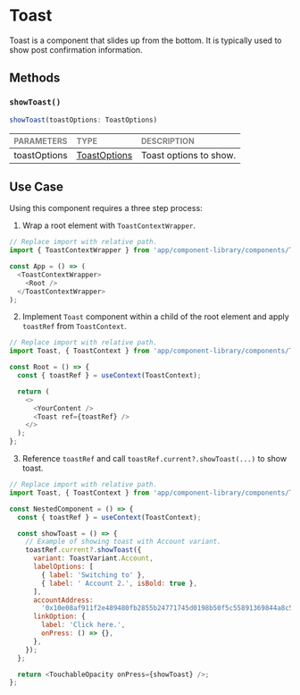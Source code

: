 # Toast

Toast is a component that slides up from the bottom. It is typically used to show post confirmation information.

## Methods

### `showToast()`

```javascript
showToast(toastOptions: ToastOptions)
```

| <span style="color:gray;font-size:14px">PARAMETERS</span> | <span style="color:gray;font-size:14px">TYPE</span> | <span style="color:gray;font-size:14px">DESCRIPTION</span> |
| :-------------------------------------------------------- | :-------------------------------------------------- | :--------------------------------------------------------- |
| toastOptions                                              | [ToastOptions](./Toast.types.ts#L36)                | Toast options to show.                                     |

## Use Case

Using this component requires a three step process:

1. Wrap a root element with `ToastContextWrapper`.

```javascript
// Replace import with relative path.
import { ToastContextWrapper } from 'app/component-library/components/Toast';

const App = () => (
  <ToastContextWrapper>
    <Root />
  </ToastContextWrapper>
);
```

2. Implement `Toast` component within a child of the root element and apply `toastRef` from `ToastContext`.

```javascript
// Replace import with relative path.
import Toast, { ToastContext } from 'app/component-library/components/Toast';

const Root = () => {
  const { toastRef } = useContext(ToastContext);

  return (
    <>
      <YourContent />
      <Toast ref={toastRef} />
    </>
  );
};
```

3. Reference `toastRef` and call `toastRef.current?.showToast(...)` to show toast.

```javascript
// Replace import with relative path.
import Toast, { ToastContext } from 'app/component-library/components/Toast';

const NestedComponent = () => {
  const { toastRef } = useContext(ToastContext);

  const showToast = () => {
    // Example of showing toast with Account variant.
    toastRef.current?.showToast({
      variant: ToastVariant.Account,
      labelOptions: [
        { label: 'Switching to' },
        { label: ' Account 2.', isBold: true },
      ],
      accountAddress:
        '0x10e08af911f2e489480fb2855b24771745d0198b50f5c55891369844a8c57092',
      linkOption: {
        label: 'Click here.',
        onPress: () => {},
      },
    });
  };

  return <TouchableOpacity onPress={showToast} />;
};
```
